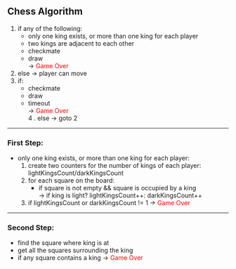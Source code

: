 ## **Chess Algorithm**
1. if any of the following:   
    * only one king exists, or more than one king for each player
    * two kings are adjacent to each other
    * checkmate
    * draw  </br>
    &rarr; <span style="color:red">
Game Over
</span> </br>
1. else &rarr; player can move
2. if:
    * checkmate
    * draw 
    * timeout </br>
    &rarr; <span style="color:red">
Game Over
</span> </br>
4 . else &rarr; goto 2
---  
### First Step:
* only one king exists, or more than one king for each player:
    1. create two counters for the number of kings of each player: lightKingsCount/darkKingsCount
    2. for each square on the board:
        * if square is not empty && square is occupied by a king </br>
        &rarr; if king is light? lightKingsCount++: darkKingsCount++
    3. if lightKingsCount or darkKingsCount != 1 &rarr; <span style="color:red">
Game Over
---
### Second Step:
* find the square where king is at
* get all the squares surrounding the king
* if any square contains a king &rarr; <span style="color:red">
Game Over

   
